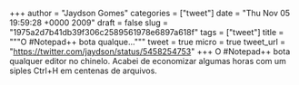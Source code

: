
+++
author = "Jaydson Gomes"
categories = ["tweet"]
date = "Thu Nov 05 19:59:28 +0000 2009"
draft = false
slug = "1975a2d7b41db39f306c2589561978e6897a618f"
tags = ["tweet"]
title = """O #Notepad++ bota qualque..."""
tweet = true
micro = true
tweet_url = "https://twitter.com/jaydson/status/5458254753"
+++
O #Notepad++ bota qualquer editor no chinelo. Acabei de economizar algumas horas com um siples Ctrl+H em centenas de arquivos.
